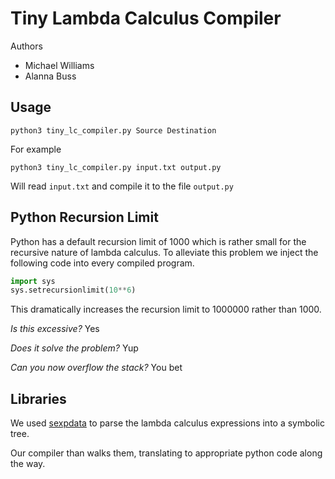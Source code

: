 # Tiny Lambda Calculus Compiler
Authors
* Michael Williams
* Alanna Buss

## Usage

```shell
python3 tiny_lc_compiler.py Source Destination
```

For example
```shell
python3 tiny_lc_compiler.py input.txt output.py
```
Will read `input.txt` and compile it to the file `output.py`


## Python Recursion Limit
Python has a default recursion limit of 1000 which is rather small for the recursive nature of lambda calculus. To alleviate this problem we inject the following code into every compiled program.
```python
import sys
sys.setrecursionlimit(10**6)
```

This dramatically increases the recursion limit to 1000000 rather than 1000.

*Is this excessive?*  Yes

*Does it solve the problem?*  Yup

*Can you now overflow the stack?*  You bet

## Libraries
We used [sexpdata](https://pypi.python.org/pypi/sexpdata) to parse the lambda calculus expressions into a symbolic tree. 

Our compiler than walks them, translating to appropriate python code along the way.




